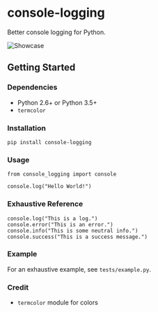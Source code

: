 # console-logging

Better console logging for Python.

![Showcase](https://github.com/pshah123/console-logging/images/example.png "Demo of console-logging")

## Getting Started

### Dependencies

* Python 2.6+ or Python 3.5+
* `termcolor`

### Installation

```
pip install console-logging
```

### Usage

```
from console_logging import console

console.log("Hello World!")
```


### Exhaustive Reference

```
console.log("This is a log.")
console.error("This is an error.")
console.info("This is some neutral info.")
console.success("This is a success message.")
```

### Example

For an exhaustive example, see `tests/example.py`.

### Credit

* `termcolor` module for colors